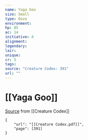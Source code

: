 ```yaml
---
name: Yaga Goo
size: Small
type: Ooze
environment: 
hp: 85
ac: 14
initiative: 4
alignment: 
legendary: 
lair: 
unique: 
cr: 5
tags: 
source: "Creature Codex: 391"
url: ""
---
```

# [[Yaga Goo]]

[Source](zotero://open-pdf/library/items/NTNKJRHG?page=391) from [[Creature Codex]]

```pdf
{
	"url": "[[Creature Codex.pdf]]",
	"page": [391]
}
```

